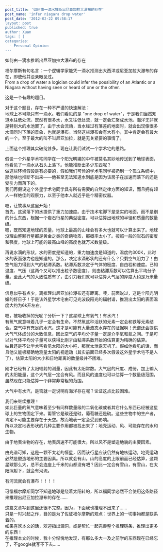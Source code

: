 ```yaml
---
post_title: '如何由一滴水推断出尼亚加拉大瀑布的存在'
post_name: 'infer niagara drop water'
post_date: '2012-02-22 09:58:17
layout: post
published: true
author: Xuan
tags: [ ]
categories:
  - Personal Opinion
---
```

如何由一滴水推断出尼亚加拉大瀑布的存在

福尔摩斯有句名言：一个逻辑学家能凭一滴水推测出大西洋或尼亚加拉大瀑布的存在，即使他并没亲眼见过。  
From a drop of water a logician could infer the possibility of an Atlantic or a Niagara without having seen or heard of one or the other.

这是一个有趣的题目。

对于这个题目，存在一种不严谨的快速解法：  
地球上不可能只有一滴水。我们看见的是 "one drop of water"，于是我们当然知道水往低处流。既然有很多水，水又往低处流，就一定会汇聚成水池。海洋无非就是特别大的水池罢了。由于水会流动，当水经过有落差的地面时，就会出现像很多水滴同时下落的景象，也就是瀑布。当然这些瀑布会有大有小，其中肯定会有最大的一个。至于最大的叫不叫尼亚加拉，就是无关紧要的事情了。

上面这个推理其实破绽甚多。现在让我们试试一个学术宅的思路。

假设一个外星学术宅同学在一个阳光明媚的中午被莫名其妙地传送到了地球表面，他看见了一滴水从石头上落下。他能推断出多少东西呢？  
做这些环境假设是有必要的，假如我们可怜的学术宅同学被扔到一个孤立系统中，那他啥也推断不出来——他甚至无法知道水到底是因为该房子在加速而落下的还是受引力而落下的。  
我们再假设这个外星学术宅同学具有所有需要的自然定律方面的知识，而且拥有超人一样绝佳的观察力，以至于他本人就近乎是个精密仪器。

嗯，让故事从这里开始！  
首先，这滴落下的水提供了重力加速度。由于技术宅脚下是坚实的地面，而不是别的什么东西，根据一个岩石行星的典型密度，可以估算出地球的半径和质量的数量级。  
嗯，既然知道地球的质量，地球上最高的山峰会有多大也就可以计算出来了。地球没理由整颗行星都是黄金之类的奇葩物质，那概率太小了。按照一般的岩石的密度和强度，地球上可能的最高山峰的高度也就万米数量级。

再说水滴的形状。水的密度是知道的，重力加速度是知道的，温度约300K，此时水的表面张力也是知道的。那么，决定水滴形状的还有什么？只剩空气阻力了！由空气阻力得到大气的粘滞系数。粘滞系数决定于气体的密度、自由程和速度。已知温度、气压（这两个又可以推出粒子数密度），则由粘滞系数可以估算出平均分子量。至此大气的大致性质有了，由引力我们就可以估算大气层的厚度大约是万米量级。

信息似乎有点少。离推理出尼亚加拉瀑布还有距离。噢，前面说过，这是个阳光明媚的好日子！于是该外星学术宅由可见光波段阳光的辐射谱，推测出太阳的表面温度大约为6k开左右。

嗯，被吸收掉的光呢？分析一下？这星球上有氧气！有水汽！  
有氧气就意味着几乎一定会有生命，不然氧这种活跃的元素一定会和铁等元素结合。空气中有充足的水汽，这才是可能有大量液态水存在的证据啊！光谱还会提供大气气体成分的大致信息，因此空气的平均分子量一定是介乎氧和氮之间。于是可以对气体平均分子量可以获得比刚才由粘滞系数开始的估算更为精确的估算。  
姑且还是不让学术宅看见太阳的大小吧，那就太泄露天机了。假如他看见的话，而且他又能极精确地测量太阳的视运动（其实前面已经多次假设这外星学术宅不是人了），估算太阳的大小和日地距离的数量级并不困难。

刚才已经有了太阳辐射的测量，因此有太阳常数。大气层的尺度、成份，加上输入的太阳能量，这个大气层一定会有风。而且风的速度也可以估算一个数量级范围，虽然现在只能估算一个非常非常粗的范围。

大气中有水汽，是否就一定说明有海洋存在呢？论证这点比较困难。

我们来继续推理！  
如此巨量的氧气意味着至少有同样数量级的二氧化碳或者其它什么东西已经被这星球上的生物固定下来。甭管它是碳还是硅，葡萄糖还是硫。这些生物中的生产者，肯定不可能主要存在于天空。故而地表一定会受到影响。  
所以决定地表形状的几种主要作用都被找出来了：地壳运动、风、可能存在的水和生物。

由于地表生物的存在，地表风速不可能很大。所以风不是塑造地貌的主要因素。

由光谱可知，这是一颗不太老的恒星，因而该行星应该仍然有地核运动。地壳运动必然是塑造地形的主要因素。所以就会有山。山的高度的上限前面已经估算，这颗星球那么大，总不会连座上千米的山都没有吧？因此一定会有雪山，有雪山，在太阳照射下，就会有河流。

有河流就会有瀑布！！！！

可惜福尔摩斯同学不知道地球是绕着太阳转的，所以福同学必然不会使用这条路径来推理出尼亚加拉瀑布的存在……

这篇文章写到这里还很不完整。因为，下面我也推理不出来了……  
只是一时兴起之作，目的是为了佐证福尔摩斯的观点：世界上的一切事物都是联系着的。  
如果喜欢本文的话，欢迎指出漏洞，或是帮忙一起完善整个推理链条，推理出更多的东西！  
在推理本文的时候，我十分惭愧地发现，有那么多大一及之前学的东西现在已经忘了，不google就写不下去……
